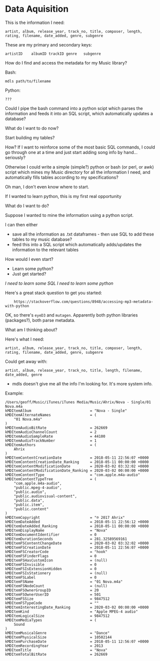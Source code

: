 Data Aquisition
===============

This is the information I need:

    artist, album, release_year, track_no, title, composer, length, rating, filename, date_added, genre, subgenre

These are my primary and secondary keys:

    artistID	albumID trackID genre	subgenre

How do I find and access the metadata for my Music library?

Bash:

    mdls path/to/filename

Python:

    ???

Could I pipe the bash command into a python scipt which parses the information and feeds it into an SQL script, which automatically updates a database?

What do I want to do now?

Start building my tables?

How? If I want to reinforce some of the most basic SQL commands, I could go through one at a time and just start adding song info by hand... seriously?

Otherwise I could write a simple (simple?) python or bash (or perl, or awk) script which mines my Music directory for all the information I need, and automatically fills tables according to my specifications?

Oh man, I don't even know where to start.

If I wanted to learn python, this is my first real opportunity

What do I want to do?

Suppose I wanted to mine the information using a python script.

I can then either
- save all the information as .txt dataframes - then use SQL to add these tables to my music database?
- feed this into a SQL script which automatically adds/updates the information to the relevant tables

How would I even start?

- Learn some python?
- Just get started?

*I need to learn some SQL*
*I need to learn some python*

Here's a great stack question to get you started:

        https://stackoverflow.com/questions/8948/accessing-mp3-metadata-with-python

OK, so there's `eyeD3` and `mutagen`. Apparently both python libraries (packages?), both parse metadata.

What am I thinking about?

Here's what I need:

    artist, album, release_year, track_no, title, composer, length, rating, filename, date_added, genre, subgenre

Could get away with:

    artist, album, release_year, track_no, title, length, filename, date_added, genre

- mdls doesn't give me all the info I'm looking for. It's more system info.

Example:

    /Users/geoff/Music/iTunes/iTunes Media/Music/Ahrix/Nova - Single/01 Nova.m4a
    kMDItemAlbum                           = "Nova - Single"
    kMDItemAlternateNames                  = (
        "01 Nova.m4a"
    )
    kMDItemAudioBitRate                    = 262669
    kMDItemAudioChannelCount               = 2
    kMDItemAudioSampleRate                 = 44100
    kMDItemAudioTrackNumber                = 1
    kMDItemAuthors                         = (
        Ahrix
    )
    kMDItemContentCreationDate             = 2018-05-11 22:56:07 +0000
    kMDItemContentCreationDate_Ranking     = 2018-05-11 00:00:00 +0000
    kMDItemContentModificationDate         = 2020-03-02 03:32:02 +0000
    kMDItemContentModificationDate_Ranking = 2020-03-02 00:00:00 +0000
    kMDItemContentType                     = "com.apple.m4a-audio"
    kMDItemContentTypeTree                 = (
        "com.apple.m4a-audio",
        "public.mpeg-4-audio",
        "public.audio",
        "public.audiovisual-content",
        "public.data",
        "public.item",
        "public.content"
    )
    kMDItemCopyright                       = "℗ 2017 Ahrix"
    kMDItemDateAdded                       = 2018-05-11 22:56:12 +0000
    kMDItemDateAdded_Ranking               = 2018-05-11 00:00:00 +0000
    kMDItemDisplayName                     = "Nova"
    kMDItemDocumentIdentifier              = 0
    kMDItemDurationSeconds                 = 281.32589569161
    kMDItemFSContentChangeDate             = 2020-03-02 03:32:02 +0000
    kMDItemFSCreationDate                  = 2018-05-11 22:56:07 +0000
    kMDItemFSCreatorCode                   = "hook"
    kMDItemFSFinderFlags                   = 0
    kMDItemFSHasCustomIcon                 = (null)
    kMDItemFSInvisible                     = 0
    kMDItemFSIsExtensionHidden             = 0
    kMDItemFSIsStationery                  = (null)
    kMDItemFSLabel                         = 0
    kMDItemFSName                          = "01 Nova.m4a"
    kMDItemFSNodeCount                     = (null)
    kMDItemFSOwnerGroupID                  = 20
    kMDItemFSOwnerUserID                   = 501
    kMDItemFSSize                          = 9847512
    kMDItemFSTypeCode                      = ""
    kMDItemInterestingDate_Ranking         = 2020-03-02 00:00:00 +0000
    kMDItemKind                            = "Apple MPEG-4 audio"
    kMDItemLogicalSize                     = 9847512
    kMDItemMediaTypes                      = (
        Sound
    )
    kMDItemMusicalGenre                    = "Dance"
    kMDItemPhysicalSize                    = 10502144
    kMDItemPurchaseDate                    = 2018-05-11 12:56:07 +0000
    kMDItemRecordingYear                   = 2013
    kMDItemTitle                           = "Nova"
    kMDItemTotalBitRate                    = 262669

